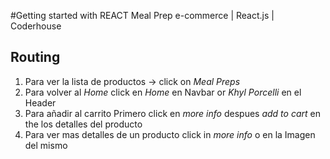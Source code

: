 #Getting started with REACT
Meal Prep e-commerce | React.js | Coderhouse 

## Routing

1. Para ver la lista de productos -> click on _Meal Preps_
2. Para volver al _Home_ click en _Home_ en Navbar or _Khyl Porcelli_ en el Header
3. Para añadir al carrito Primero click en _more info_ despues _add to cart_ en the los detalles del producto
4. Para ver mas detalles de un producto click in _more info_ o en la Imagen del mismo
